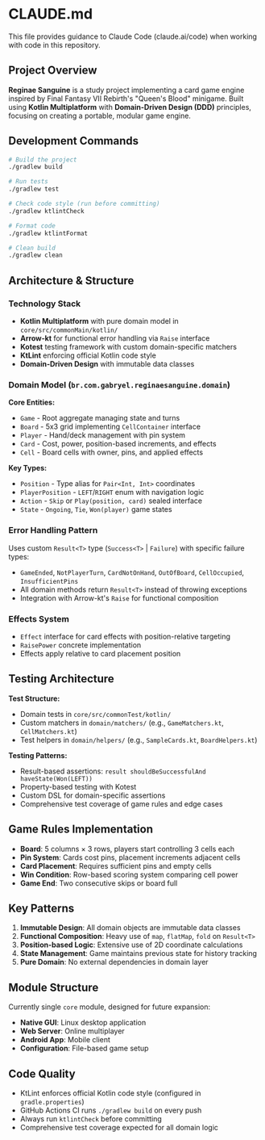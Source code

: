 # CLAUDE.md

This file provides guidance to Claude Code (claude.ai/code) when working with code in this repository.

## Project Overview

**Reginae Sanguine** is a study project implementing a card game engine inspired by Final Fantasy VII Rebirth's "Queen's Blood" minigame. Built using **Kotlin Multiplatform** with **Domain-Driven Design (DDD)** principles, focusing on creating a portable, modular game engine.

## Development Commands

```bash
# Build the project
./gradlew build

# Run tests
./gradlew test

# Check code style (run before committing)
./gradlew ktlintCheck

# Format code
./gradlew ktlintFormat

# Clean build
./gradlew clean
```

## Architecture & Structure

### Technology Stack
- **Kotlin Multiplatform** with pure domain model in `core/src/commonMain/kotlin/`
- **Arrow-kt** for functional error handling via `Raise` interface
- **Kotest** testing framework with custom domain-specific matchers
- **KtLint** enforcing official Kotlin code style
- **Domain-Driven Design** with immutable data classes

### Domain Model (`br.com.gabryel.reginaesanguine.domain`)

**Core Entities:**
- `Game` - Root aggregate managing state and turns
- `Board` - 5x3 grid implementing `CellContainer` interface  
- `Player` - Hand/deck management with pin system
- `Card` - Cost, power, position-based increments, and effects
- `Cell` - Board cells with owner, pins, and applied effects

**Key Types:**
- `Position` - Type alias for `Pair<Int, Int>` coordinates
- `PlayerPosition` - `LEFT`/`RIGHT` enum with navigation logic
- `Action` - `Skip` or `Play(position, card)` sealed interface
- `State` - `Ongoing`, `Tie`, `Won(player)` game states

### Error Handling Pattern
Uses custom `Result<T>` type (`Success<T>` | `Failure`) with specific failure types:
- `GameEnded`, `NotPlayerTurn`, `CardNotOnHand`, `OutOfBoard`, `CellOccupied`, `InsufficientPins`
- All domain methods return `Result<T>` instead of throwing exceptions
- Integration with Arrow-kt's `Raise` for functional composition

### Effects System
- `Effect` interface for card effects with position-relative targeting
- `RaisePower` concrete implementation
- Effects apply relative to card placement position

## Testing Architecture

**Test Structure:**
- Domain tests in `core/src/commonTest/kotlin/`
- Custom matchers in `domain/matchers/` (e.g., `GameMatchers.kt`, `CellMatchers.kt`)
- Test helpers in `domain/helpers/` (e.g., `SampleCards.kt`, `BoardHelpers.kt`)

**Testing Patterns:**
- Result-based assertions: `result shouldBeSuccessfulAnd haveState(Won(LEFT))`
- Property-based testing with Kotest
- Custom DSL for domain-specific assertions
- Comprehensive test coverage of game rules and edge cases

## Game Rules Implementation

- **Board**: 5 columns × 3 rows, players start controlling 3 cells each
- **Pin System**: Cards cost pins, placement increments adjacent cells
- **Card Placement**: Requires sufficient pins and empty cells
- **Win Condition**: Row-based scoring system comparing cell power
- **Game End**: Two consecutive skips or board full

## Key Patterns

1. **Immutable Design**: All domain objects are immutable data classes
2. **Functional Composition**: Heavy use of `map`, `flatMap`, `fold` on `Result<T>`
3. **Position-based Logic**: Extensive use of 2D coordinate calculations
4. **State Management**: Game maintains previous state for history tracking
5. **Pure Domain**: No external dependencies in domain layer

## Module Structure

Currently single `core` module, designed for future expansion:
- **Native GUI**: Linux desktop application
- **Web Server**: Online multiplayer 
- **Android App**: Mobile client
- **Configuration**: File-based game setup

## Code Quality

- KtLint enforces official Kotlin code style (configured in `gradle.properties`)
- GitHub Actions CI runs `./gradlew build` on every push
- Always run `ktlintCheck` before committing
- Comprehensive test coverage expected for all domain logic